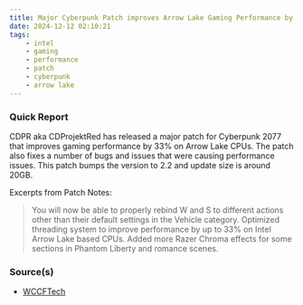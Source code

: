 ```yaml
---
title: Major Cyberpunk Patch improves Arrow Lake Gaming Performance by 33%
date: 2024-12-12 02:10:21
tags:
    - intel
    - gaming
    - performance
    - patch
    - cyberpunk
    - arrow lake
---
```


### Quick Report

CDPR aka CDProjektRed has released a major patch for Cyberpunk 2077 that improves gaming performance by 33% on Arrow Lake CPUs. The patch also fixes a number of bugs and issues that were causing performance issues. This patch bumps the version to 2.2 and update size is around 20GB.
<!-- more -->

Excerpts from Patch Notes:
> You will now be able to properly rebind W and S to different actions other than their default settings in the Vehicle category.
Optimized threading system to improve performance by up to 33% on Intel Arrow Lake based CPUs.
Added more Razer Chroma effects for some sections in Phantom Liberty and romance scenes.

### Source(s)

- [WCCFTech][def]

[def]: https://wccftech.com/major-cyberpunk-2077-patch-improves-intel-arrow-lake-cpu-performance-up-to-33-percent/
